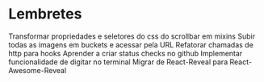 # Lembretes

Transformar propriedades e seletores do css do scrollbar em mixins
Subir todas as imagens em buckets e acessar pela URL
Refatorar chamadas de http para hooks
Aprender a criar status checks no github
Implementar funcionalidade de digitar no terminal
Migrar de React-Reveal para React-Awesome-Reveal
